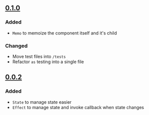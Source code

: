 ## [0.1.0](https://github.com/sudoaugustin/renex/compare/v0.0.2...v0.1.0)

### Added
- `Memo` to memoize the component itself and it's child

### Changed
- Move test files into `/tests`
- Refactor `as` testing into a single file


## [0.0.2](https://github.com/sudoaugustin/renex/releases/tag/v0.0.2)

### Added
- `State` to manage state easier
- `Effect` to manage state and invoke callback when state changes